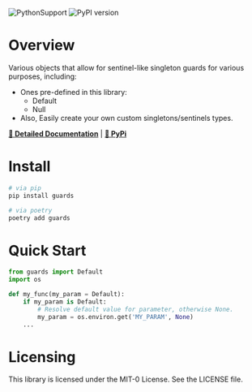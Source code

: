 ![PythonSupport](https://img.shields.io/static/v1?label=python&message=%203.8|%203.9|%203.10&color=blue?style=flat-square&logo=python)
![PyPI version](https://badge.fury.io/py/guards.svg?)



# Overview

Various objects that allow for sentinel-like singleton guards for various purposes, including:

- Ones pre-defined in this library:
  - Default
  - Null
- Also, Easily create your own custom singletons/sentinels types.

**[📄 Detailed Documentation](https://xyngular.github.io/py-guards/latest/)** | **[🐍 PyPi](https://pypi.org/project/guards/)**

# Install

```bash
# via pip
pip install guards

# via poetry
poetry add guards
```

# Quick Start

```python
from guards import Default
import os

def my_func(my_param = Default):
    if my_param is Default:
        # Resolve default value for parameter, otherwise None.
        my_param = os.environ.get('MY_PARAM', None)
    ...
```

# Licensing

This library is licensed under the MIT-0 License. See the LICENSE file.
